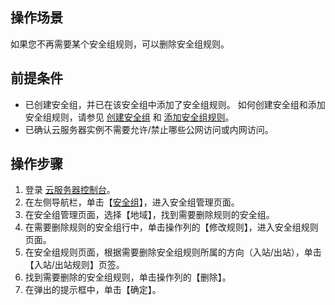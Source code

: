 ## 操作场景
如果您不再需要某个安全组规则，可以删除安全组规则。

## 前提条件
- 已创建安全组，并已在该安全组中添加了安全组规则。
如何创建安全组和添加安全组规则，请参见 [创建安全组](https://cloud.tencent.com/document/product/215/20398) 和 [添加安全组规则](https://cloud.tencent.com/document/product/215/39790)。
- 已确认云服务器实例不需要允许/禁止哪些公网访问或内网访问。

## 操作步骤
1. 登录 [云服务器控制台](https://console.cloud.tencent.com/cvm/index)。
2. 在左侧导航栏，单击【[安全组](https://console.cloud.tencent.com/cvm/securitygroup)】，进入安全组管理页面。
3. 在安全组管理页面，选择【地域】，找到需要删除规则的安全组。
4. 在需要删除规则的安全组行中，单击操作列的【修改规则】，进入安全组规则页面。
5. 在安全组规则页面，根据需要删除安全组规则所属的方向（入站/出站），单击【入站/出站规则】页签。 
6. 找到需要删除的安全组规则，单击操作列的【删除】。
7. 在弹出的提示框中，单击【确定】。

